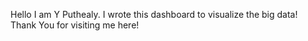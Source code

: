 Hello I am Y Puthealy. I wrote this dashboard to visualize the big data! Thank You for visiting me here!
